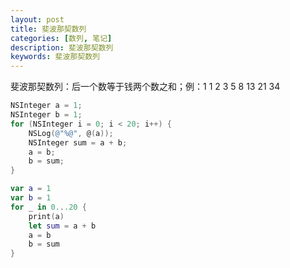 ```yaml
---
layout: post
title: 斐波那契数列
categories: [数列, 笔记]
description: 斐波那契数列
keywords: 斐波那契数列
---
```


斐波那契数列：后一个数等于钱两个数之和；例：1 1 2 3 5 8 13 21 34

```Objective-C
NSInteger a = 1;
NSInteger b = 1;
for (NSInteger i = 0; i < 20; i++) {
    NSLog(@"%@", @(a));
    NSInteger sum = a + b;
    a = b;
    b = sum;
}
```  

```Swift
var a = 1
var b = 1
for _ in 0...20 {
    print(a)
    let sum = a + b
    a = b
    b = sum
}
```
